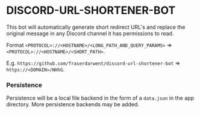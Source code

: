# DISCORD-URL-SHORTENER-BOT

This bot will automatically generate short redirect URL's and replace the original message in any Discord channel it has permissions to read.

Format `<PROTOCOL>://<HOSTNAME>/<LONG_PATH_AND_QUERY_PARAMS>` => `<PROTOCOL>://<HOSTNAME>/<SHORT_PATH>`.

E.g. `https://github.com/fraserdarwent/discord-url-shortener-bot` => `https://<DOMAIN>/NHhG`.

### Persistence

Persistence will be a local file backend in the form of a `data.json` in the app directory.
More persistence backends may be added.
